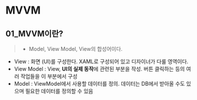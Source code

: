 # MVVM

## 01_MVVM이란?

> - Model, View Model, View의 합성어이다.

- View : 화면 (UI)를 구성한다. XAML로 구성되어 있고 디자이너가 다룰 영역이다.
- View Model : View, **UI의 실제 동작**에 관련된 부분을 작성. 버튼 클릭하는 등의 여러 작업들을 이 부분에서 구성
- Model : ViewModel에서 사용할 데이터를 정의. 데이터는 DB에서 받아올 수도 있으며 필요한 데이터를 정의할 수 있음

